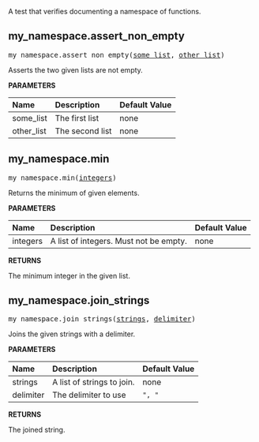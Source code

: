 <!-- Generated with Stardoc: http://skydoc.bazel.build -->

A test that verifies documenting a namespace of functions.

<a id="my_namespace.assert_non_empty"></a>

## my_namespace.assert_non_empty

<pre>
my_namespace.assert_non_empty(<a href="#my_namespace.assert_non_empty-some_list">some_list</a>, <a href="#my_namespace.assert_non_empty-other_list">other_list</a>)
</pre>

Asserts the two given lists are not empty.

**PARAMETERS**


| Name  | Description | Default Value |
| :------------- | :------------- | :------------- |
| <a id="my_namespace.assert_non_empty-some_list"></a>some_list |  The first list   |  none |
| <a id="my_namespace.assert_non_empty-other_list"></a>other_list |  The second list   |  none |


<a id="my_namespace.min"></a>

## my_namespace.min

<pre>
my_namespace.min(<a href="#my_namespace.min-integers">integers</a>)
</pre>

Returns the minimum of given elements.

**PARAMETERS**


| Name  | Description | Default Value |
| :------------- | :------------- | :------------- |
| <a id="my_namespace.min-integers"></a>integers |  A list of integers. Must not be empty.   |  none |

**RETURNS**

The minimum integer in the given list.


<a id="my_namespace.join_strings"></a>

## my_namespace.join_strings

<pre>
my_namespace.join_strings(<a href="#my_namespace.join_strings-strings">strings</a>, <a href="#my_namespace.join_strings-delimiter">delimiter</a>)
</pre>

Joins the given strings with a delimiter.

**PARAMETERS**


| Name  | Description | Default Value |
| :------------- | :------------- | :------------- |
| <a id="my_namespace.join_strings-strings"></a>strings |  A list of strings to join.   |  none |
| <a id="my_namespace.join_strings-delimiter"></a>delimiter |  The delimiter to use   |  <code>", "</code> |

**RETURNS**

The joined string.


